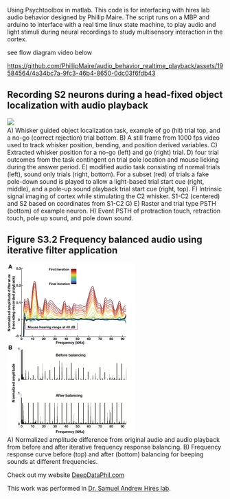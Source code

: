 Using Psychtoolbox in matlab. This code is for interfacing with hires lab audio behavior designed by Phillip Maire. 
The script runs on a MBP and arduino to interface with a real time linux state machine, to play audio and light stimuli during neural recordings to study multisensory interaction in the cortex. 

see flow diagram video below

https://github.com/PhillipMaire/audio_behavior_realtime_playback/assets/19584564/4a34bc7a-9fc3-46b4-8650-0dc03f6fdb43

## Recording S2 neurons during a head-fixed object localization with audio playback
![](./images/figure_3_1_behavior_outline.png) <br />
A) Whisker guided object localization task, example of go (hit) trial top, and a no-go (correct rejection) trial bottom. B) A still frame from 1000 fps video used to track whisker position, bending, and position derived variables. C) Extracted whisker position for a no-go (left) and go (right) trial. D) four trial outcomes from the task contingent on trial pole location and mouse licking during the answer period. E) modified audio task consisting of normal trials (left), sound only trials (right, bottom). For a subset (red) of trials a fake pole-down sound is played to allow a light-based trial start cue (right, middle), and a pole-up sound playback trial start cue (right, top). F) Intrinsic signal imaging of cortex while stimulating the C2 whisker. S1-C2 (centered) and S2 based on coordinates from S1-C2 G) E) Raster and trial type PSTH (bottom) of example neuron. H) Event PSTH of protraction touch, retraction touch, pole up sound, and pole down sound.


## Figure S3.2 Frequency balanced audio using iterative filter application 
![](./images/figure_S3_2_audio_balancing.png) <br />
A) Normalized amplitude difference from original audio and audio playback from before and after iterative frequency response balancing. B) Frequency response curve before (top) and after (bottom) balancing for beeping sounds at different frequencies.




Check out my website [DeepDataPhil.com](DeepDataPhil.comm)

This work was performed in [Dr. Samuel Andrew Hires lab](https://www.hireslab.org/). 


